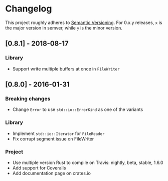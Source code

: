 # Changelog

This project roughly adheres to [Semantic Versioning](http://semver.org/). For 0.x.y releases, `x` is the major version in semver, while `y` is the minor version.

## [0.8.1] - 2018-08-17

### Library

* Support write multiple buffers at once in `FileWriter`

## [0.8.0] - 2016-01-31

### Breaking changes

* Change `Error` to use `std::io::ErrorKind` as one of the variants

### Library

* Implement `std::io::Iterator` for `FileReader`
* Fix corrupt segment issue on FileWriter

### Project

* Use multiple version Rust to compile on Travis: nightly, beta, stable, 1.6.0 
* Add support for Coveralls
* Add documentation page on crates.io
